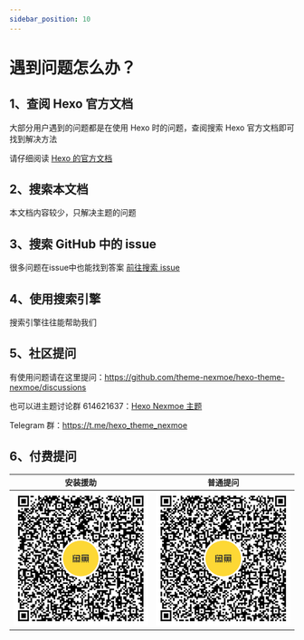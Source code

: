 ```yaml
---
sidebar_position: 10
---
```




# 遇到问题怎么办？

## 1、查阅 Hexo 官方文档

大部分用户遇到的问题都是在使用 Hexo 时的问题，查阅搜索 Hexo 官方文档即可找到解决方法

请仔细阅读 [Hexo 的官方文档](https://hexo.io/zh-cn/docs/)

## 2、搜索本文档

本文档内容较少，只解决主题的问题

## 3、搜索 GitHub 中的 issue

很多问题在issue中也能找到答案 [前往搜索 issue](https://github.com/theme-nexmoe/hexo-theme-nexmoe/issues)

## 4、使用搜索引擎

搜索引擎往往能帮助我们

## 5、社区提问
有使用问题请在这里提问：https://github.com/theme-nexmoe/hexo-theme-nexmoe/discussions

也可以进主题讨论群 614621637：[Hexo Nexmoe 主题](https://jq.qq.com/?_wv=1027&k=1YL6FmUS)

Telegram 群：https://t.me/hexo_theme_nexmoe

## 6、付费提问

|                           安装援助                           |                           普通提问                           |
| :----------------------------------------------------------: | :----------------------------------------------------------: |
| ![安装援助](question/244__b69107d49e48c66b122f8b92ea194d3d_76cdc64c04863d2562949d213e4096b2.png) | ![安装援助](question/244__59a0deae77145c35a7eaa426eccb9786_bbe41ad3046d3576e142341126cd3696.png) |

